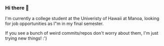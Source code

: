 ### Hi there 👋

<!--
**ryotabs/ryotabs** is a ✨ _special_ ✨ repository because its `README.md` (this file) appears on your GitHub profile.

Here are some ideas to get you started:

- 🔭 I’m currently working on ...
- 🌱 I’m currently learning ...
- 👯 I’m looking to collaborate on ...
- 🤔 I’m looking for help with ...
- 💬 Ask me about ...
- 📫 How to reach me: ...
- 😄 Pronouns: ...
- ⚡ Fun fact: ...
-->

I'm currently a college student at the Univeristy of Hawaii at Manoa, looking for job opportunities as I"m in my final semester.

If you see a bunch of weird commits/repos don't worry about them, I'm just trying new things! :')

